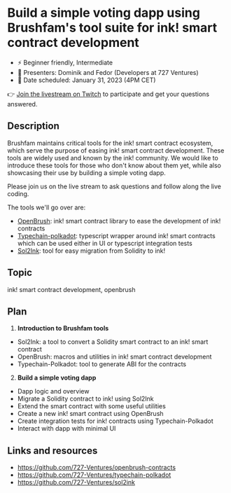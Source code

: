 # Build a simple voting dapp using Brushfam's tool suite for ink! smart contract development

* ⚡️ Beginner friendly, Intermediate
* 👤 Presenters: Dominik and Fedor (Developers at 727 Ventures)
* 📆 Date scheduled: January 31, 2023 (4PM CET)

👉 [Join the livestream on Twitch](https://www.twitch.tv/polkadotdev) to participate and get your questions answered.

## Description

Brushfam maintains critical tools for the ink! smart contract ecosystem, which serve the purpose of easing ink! smart contract development. These tools are widely used and known by the ink! community. We would like to introduce these tools for those who don't know about them yet, while also showcasing their use by building a simple voting dapp. 

Please join us on the live stream to ask questions and follow along the live coding. 

The tools we'll go over are:
* [OpenBrush](https://github.com/727-Ventures/openbrush-contracts): ink! smart contract library to ease the development of ink! contracts
* [Typechain-polkadot](https://github.com/727-Ventures/typechain-polkadot): typescript wrapper around ink! smart contracts which can be used either in UI or typescript integration tests
* [Sol2Ink](https://github.com/727-Ventures/sol2ink): tool for easy migration from Solidity to ink!

## Topic

ink! smart contract development, openbrush

## Plan

1. **Introduction to Brushfam tools**
  * Sol2Ink: a tool to convert a Solidity smart contract to an ink! smart contract
  * OpenBrush: macros and utilities in ink! smart contract development
  * Typechain-Polkadot: tool to generate ABI for the contracts
  
2. **Build a simple voting dapp**
  * Dapp logic and overview
  * Migrate a Solidity contract to ink! using Sol2Ink
  * Extend the smart contract with some useful utilities
  * Create a new ink! smart contract using OpenBrush
  * Create integration tests for ink! contracts using Typechain-Polkadot
  * Interact with dapp with minimal UI
  
## Links and resources

* https://github.com/727-Ventures/openbrush-contracts
* https://github.com/727-Ventures/typechain-polkadot
* https://github.com/727-Ventures/sol2ink
